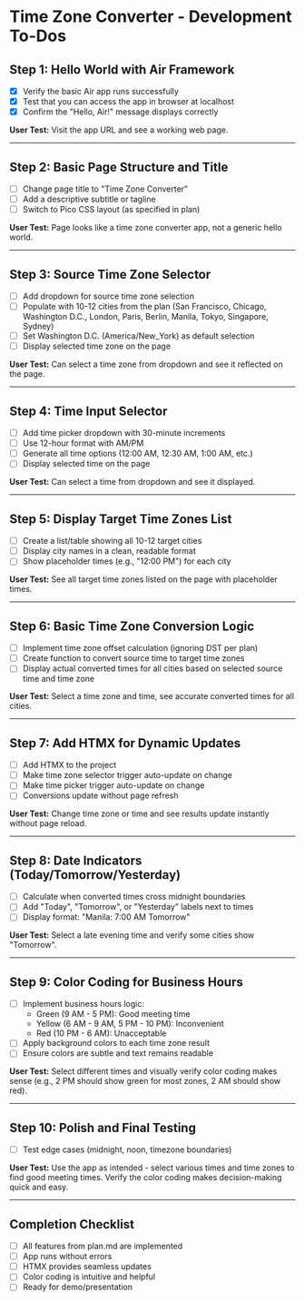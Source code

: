 # Time Zone Converter - Development To-Dos

## Step 1: Hello World with Air Framework
- [x] Verify the basic Air app runs successfully
- [x] Test that you can access the app in browser at localhost
- [x] Confirm the "Hello, Air!" message displays correctly

**User Test:** Visit the app URL and see a working web page.

---

## Step 2: Basic Page Structure and Title
- [ ] Change page title to "Time Zone Converter"
- [ ] Add a descriptive subtitle or tagline
- [ ] Switch to Pico CSS layout (as specified in plan)

**User Test:** Page looks like a time zone converter app, not a generic hello world.

---

## Step 3: Source Time Zone Selector
- [ ] Add dropdown for source time zone selection
- [ ] Populate with 10-12 cities from the plan (San Francisco, Chicago, Washington D.C., London, Paris, Berlin, Manila, Tokyo, Singapore, Sydney)
- [ ] Set Washington D.C. (America/New_York) as default selection
- [ ] Display selected time zone on the page

**User Test:** Can select a time zone from dropdown and see it reflected on the page.

---

## Step 4: Time Input Selector
- [ ] Add time picker dropdown with 30-minute increments
- [ ] Use 12-hour format with AM/PM
- [ ] Generate all time options (12:00 AM, 12:30 AM, 1:00 AM, etc.)
- [ ] Display selected time on the page

**User Test:** Can select a time from dropdown and see it displayed.

---

## Step 5: Display Target Time Zones List
- [ ] Create a list/table showing all 10-12 target cities
- [ ] Display city names in a clean, readable format
- [ ] Show placeholder times (e.g., "12:00 PM") for each city

**User Test:** See all target time zones listed on the page with placeholder times.

---

## Step 6: Basic Time Zone Conversion Logic
- [ ] Implement time zone offset calculation (ignoring DST per plan)
- [ ] Create function to convert source time to target time zones
- [ ] Display actual converted times for all cities based on selected source time and time zone

**User Test:** Select a time zone and time, see accurate converted times for all cities.

---

## Step 7: Add HTMX for Dynamic Updates
- [ ] Add HTMX to the project
- [ ] Make time zone selector trigger auto-update on change
- [ ] Make time picker trigger auto-update on change
- [ ] Conversions update without page refresh

**User Test:** Change time zone or time and see results update instantly without page reload.

---

## Step 8: Date Indicators (Today/Tomorrow/Yesterday)
- [ ] Calculate when converted times cross midnight boundaries
- [ ] Add "Today", "Tomorrow", or "Yesterday" labels next to times
- [ ] Display format: "Manila: 7:00 AM Tomorrow"

**User Test:** Select a late evening time and verify some cities show "Tomorrow".

---

## Step 9: Color Coding for Business Hours
- [ ] Implement business hours logic:
  - Green (9 AM - 5 PM): Good meeting time
  - Yellow (6 AM - 9 AM, 5 PM - 10 PM): Inconvenient
  - Red (10 PM - 6 AM): Unacceptable
- [ ] Apply background colors to each time zone result
- [ ] Ensure colors are subtle and text remains readable

**User Test:** Select different times and visually verify color coding makes sense (e.g., 2 PM should show green for most zones, 2 AM should show red).

---

## Step 10: Polish and Final Testing
- [ ] Test edge cases (midnight, noon, timezone boundaries)

**User Test:** Use the app as intended - select various times and time zones to find good meeting times. Verify the color coding makes decision-making quick and easy.

---

## Completion Checklist
- [ ] All features from plan.md are implemented
- [ ] App runs without errors
- [ ] HTMX provides seamless updates
- [ ] Color coding is intuitive and helpful
- [ ] Ready for demo/presentation
